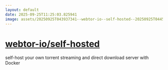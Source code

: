 ```yaml
---
layout: default
date: 2025-09-25T11:25:03.825941
image: assets/20250925T043937341--webtor-io--self-hosted--20250925T044511470--cropped.png
---
```


# [webtor-io/self-hosted](https://github.com/webtor-io/self-hosted)

self-host your own torrent streaming and direct download server with Docker
